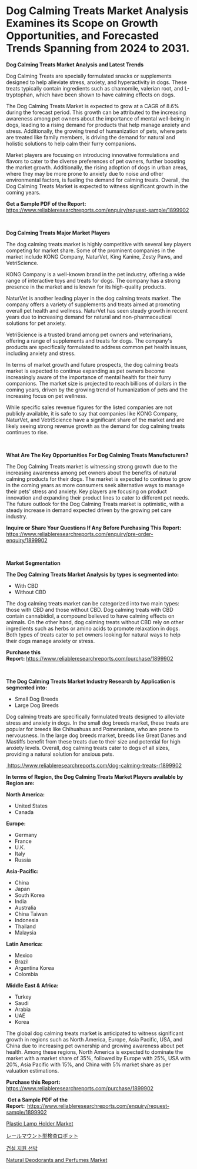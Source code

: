<p><h1>Dog Calming Treats Market Analysis Examines its Scope on Growth Opportunities, and Forecasted Trends Spanning from 2024 to 2031.</h1></p><p><strong>Dog Calming Treats Market Analysis and Latest Trends</strong></p>
<p><p>Dog Calming Treats are specially formulated snacks or supplements designed to help alleviate stress, anxiety, and hyperactivity in dogs. These treats typically contain ingredients such as chamomile, valerian root, and L-tryptophan, which have been shown to have calming effects on dogs.</p><p>The Dog Calming Treats Market is expected to grow at a CAGR of 8.6% during the forecast period. This growth can be attributed to the increasing awareness among pet owners about the importance of mental well-being in dogs, leading to a rising demand for products that help manage anxiety and stress. Additionally, the growing trend of humanization of pets, where pets are treated like family members, is driving the demand for natural and holistic solutions to help calm their furry companions.</p><p>Market players are focusing on introducing innovative formulations and flavors to cater to the diverse preferences of pet owners, further boosting the market growth. Additionally, the rising adoption of dogs in urban areas, where they may be more prone to anxiety due to noise and other environmental factors, is fueling the demand for calming treats. Overall, the Dog Calming Treats Market is expected to witness significant growth in the coming years.</p></p>
<p><strong>Get a Sample PDF of the Report:&nbsp;</strong> <a href="https://www.reliableresearchreports.com/enquiry/request-sample/1899902">https://www.reliableresearchreports.com/enquiry/request-sample/1899902</a></p>
<p>&nbsp;</p>
<p><strong>Dog Calming Treats Major Market Players</strong></p>
<p><p>The dog calming treats market is highly competitive with several key players competing for market share. Some of the prominent companies in the market include KONG Company, NaturVet, King Kanine, Zesty Paws, and VetriScience.</p><p>KONG Company is a well-known brand in the pet industry, offering a wide range of interactive toys and treats for dogs. The company has a strong presence in the market and is known for its high-quality products.</p><p>NaturVet is another leading player in the dog calming treats market. The company offers a variety of supplements and treats aimed at promoting overall pet health and wellness. NaturVet has seen steady growth in recent years due to increasing demand for natural and non-pharmaceutical solutions for pet anxiety.</p><p>VetriScience is a trusted brand among pet owners and veterinarians, offering a range of supplements and treats for dogs. The company's products are specifically formulated to address common pet health issues, including anxiety and stress.</p><p>In terms of market growth and future prospects, the dog calming treats market is expected to continue expanding as pet owners become increasingly aware of the importance of mental health for their furry companions. The market size is projected to reach billions of dollars in the coming years, driven by the growing trend of humanization of pets and the increasing focus on pet wellness.</p><p>While specific sales revenue figures for the listed companies are not publicly available, it is safe to say that companies like KONG Company, NaturVet, and VetriScience have a significant share of the market and are likely seeing strong revenue growth as the demand for dog calming treats continues to rise.</p></p>
<p>&nbsp;</p>
<p><strong>What Are The Key Opportunities For Dog Calming Treats Manufacturers?</strong></p>
<p><p>The Dog Calming Treats market is witnessing strong growth due to the increasing awareness among pet owners about the benefits of natural calming products for their dogs. The market is expected to continue to grow in the coming years as more consumers seek alternative ways to manage their pets' stress and anxiety. Key players are focusing on product innovation and expanding their product lines to cater to different pet needs. The future outlook for the Dog Calming Treats market is optimistic, with a steady increase in demand expected driven by the growing pet care industry.</p></p>
<p><strong>Inquire or Share Your Questions If Any Before Purchasing This Report:</strong> <a href="https://www.reliableresearchreports.com/enquiry/pre-order-enquiry/1899902">https://www.reliableresearchreports.com/enquiry/pre-order-enquiry/1899902</a></p>
<p>&nbsp;</p>
<p><strong>Market Segmentation</strong></p>
<p><strong>The Dog Calming Treats Market Analysis by types is segmented into:</strong></p>
<p><ul><li>With CBD</li><li>Without CBD</li></ul></p>
<p><p>The dog calming treats market can be categorized into two main types: those with CBD and those without CBD. Dog calming treats with CBD contain cannabidiol, a compound believed to have calming effects on animals. On the other hand, dog calming treats without CBD rely on other ingredients such as herbs or amino acids to promote relaxation in dogs. Both types of treats cater to pet owners looking for natural ways to help their dogs manage anxiety or stress.</p></p>
<p><strong>Purchase this Report:&nbsp;</strong><a href="https://www.reliableresearchreports.com/purchase/1899902">https://www.reliableresearchreports.com/purchase/1899902</a></p>
<p>&nbsp;</p>
<p><strong>The Dog Calming Treats Market Industry Research by Application is segmented into:</strong></p>
<p><ul><li>Small Dog Breeds</li><li>Large Dog Breeds</li></ul></p>
<p><p>Dog calming treats are specifically formulated treats designed to alleviate stress and anxiety in dogs. In the small dog breeds market, these treats are popular for breeds like Chihuahuas and Pomeranians, who are prone to nervousness. In the large dog breeds market, breeds like Great Danes and Mastiffs benefit from these treats due to their size and potential for high anxiety levels. Overall, dog calming treats cater to dogs of all sizes, providing a natural solution for anxious pets.</p></p>
<p><a href="https://www.reliableresearchreports.com/dog-calming-treats-r1899902">&nbsp;https://www.reliableresearchreports.com/dog-calming-treats-r1899902</a></p>
<p><strong>In terms of Region, the Dog Calming Treats Market Players available by Region are:</strong></p>
<p>
    <p> <strong> North America: </strong>
        <ul>
            <li>United States</li>
            <li>Canada</li>
        </ul>
        </p> 
    <p> <strong> Europe: </strong>
        <ul>
            <li>Germany</li>
            <li>France</li>
            <li>U.K.</li>
            <li>Italy</li>
            <li>Russia</li>
        </ul>
        </p> 
    <p> <strong> Asia-Pacific: </strong>
        <ul>
            <li>China</li>
            <li>Japan</li>
            <li>South Korea</li>
            <li>India</li>
            <li>Australia</li>
            <li>China Taiwan</li>
            <li>Indonesia</li>
            <li>Thailand</li>
            <li>Malaysia</li>
        </ul>
        </p> 
    <p> <strong> Latin America: </strong>
        <ul>
            <li>Mexico</li>
            <li>Brazil</li>
            <li>Argentina Korea</li>
            <li>Colombia</li>
        </ul>
        </p> 
    <p> <strong> Middle East & Africa: </strong>
        <ul>
            <li>Turkey</li>
            <li>Saudi</li>
            <li>Arabia</li>
            <li>UAE</li>
            <li>Korea</li>
        </ul>
    </p>
    </p>
<p><p>The global dog calming treats market is anticipated to witness significant growth in regions such as North America, Europe, Asia Pacific, USA, and China due to increasing pet ownership and growing awareness about pet health. Among these regions, North America is expected to dominate the market with a market share of 35%, followed by Europe with 25%, USA with 20%, Asia Pacific with 15%, and China with 5% market share as per valuation estimations.</p></p>
<p><strong>Purchase this Report: </strong><a href="https://www.reliableresearchreports.com/purchase/1899902">https://www.reliableresearchreports.com/purchase/1899902</a></p>
<p>&nbsp;<strong>Get a Sample PDF of the Report:&nbsp;&nbsp;</strong><a href="https://www.reliableresearchreports.com/enquiry/request-sample/1899902">https://www.reliableresearchreports.com/enquiry/request-sample/1899902</a></p>
<p><strong></strong></p>
<p><p><a href="https://github.com/bushilahore52/Market-Research-Report-List-1/blob/main/plastic-lamp-holder-market.md">Plastic Lamp Holder Market</a></p><p><a href="https://github.com/bevdtkn4419963/Market-Research-Report-List-2/blob/main/9580332142351.md">レールマウント型検査ロボット</a></p><p><a href="https://github.com/idcefvhkdut6/Market-Research-Report-List-2/blob/main/6333390150161.md">건설 지원 선박</a></p><p><a href="https://github.com/khkjaxbn36/Market-Research-Report-List-1/blob/main/natural-deodorants-and-perfumes-market.md">Natural Deodorants and Perfumes Market</a></p></p>
